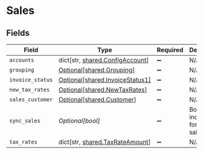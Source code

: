 # Sales


## Fields

| Field                                                                        | Type                                                                         | Required                                                                     | Description                                                                  |
| ---------------------------------------------------------------------------- | ---------------------------------------------------------------------------- | ---------------------------------------------------------------------------- | ---------------------------------------------------------------------------- |
| `accounts`                                                                   | dict[str, [shared.ConfigAccount](undefined/models/shared/configaccount.md)]  | :heavy_minus_sign:                                                           | N/A                                                                          |
| `grouping`                                                                   | [Optional[shared.Grouping]](undefined/models/shared/grouping.md)             | :heavy_minus_sign:                                                           | N/A                                                                          |
| `invoice_status`                                                             | [Optional[shared.InvoiceStatus1]](undefined/models/shared/invoicestatus1.md) | :heavy_minus_sign:                                                           | N/A                                                                          |
| `new_tax_rates`                                                              | [Optional[shared.NewTaxRates]](undefined/models/shared/newtaxrates.md)       | :heavy_minus_sign:                                                           | N/A                                                                          |
| `sales_customer`                                                             | [Optional[shared.Customer]](undefined/models/shared/customer.md)             | :heavy_minus_sign:                                                           | N/A                                                                          |
| `sync_sales`                                                                 | *Optional[bool]*                                                             | :heavy_minus_sign:                                                           | Boolean indicator for syncing sales.                                         |
| `tax_rates`                                                                  | dict[str, [shared.TaxRateAmount](undefined/models/shared/taxrateamount.md)]  | :heavy_minus_sign:                                                           | N/A                                                                          |
